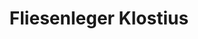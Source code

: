 ---
title: "Fliesenleger Klostius"
url: /neustadt-a-d-donau/fliesenleger-klostius/
shop: Allgemein
---